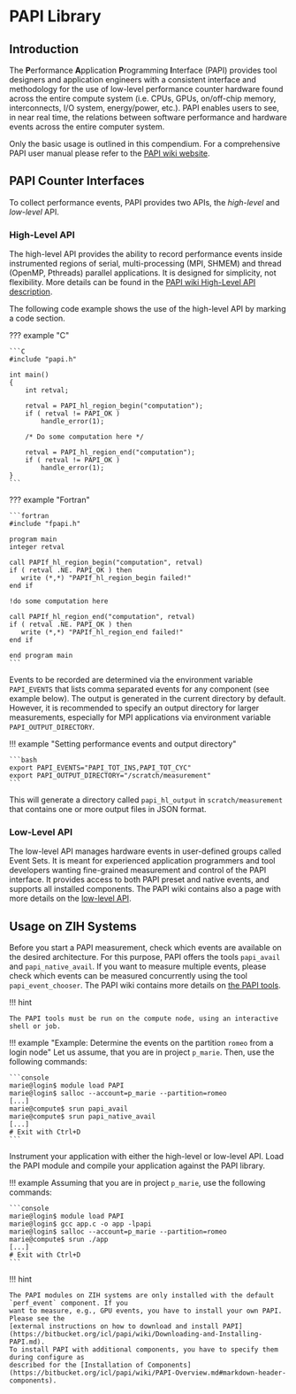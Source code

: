 # PAPI Library

## Introduction

The **P**erformance **A**pplication **P**rogramming **I**nterface (PAPI) provides tool designers and
application engineers with a consistent interface and methodology for the use of low-level
performance counter hardware found across the entire compute system (i.e. CPUs, GPUs, on/off-chip
memory, interconnects, I/O system, energy/power, etc.). PAPI enables users to see, in near real
time, the relations between software performance and hardware events across the entire computer
system.

Only the basic usage is outlined in this compendium. For a comprehensive PAPI user manual please
refer to the [PAPI wiki website](https://bitbucket.org/icl/papi/wiki/Home).

## PAPI Counter Interfaces

To collect performance events, PAPI provides two APIs, the *high-level* and *low-level* API.

### High-Level API

The high-level API provides the ability to record performance events inside instrumented regions of
serial, multi-processing (MPI, SHMEM) and thread (OpenMP, Pthreads) parallel applications. It is
designed for simplicity, not flexibility. More details can be found in the
[PAPI wiki High-Level API description](https://bitbucket.org/icl/papi/wiki/PAPI-HL.md).

The following code example shows the use of the high-level API by marking a code section.

??? example "C"

    ```C
    #include "papi.h"

    int main()
    {
        int retval;

        retval = PAPI_hl_region_begin("computation");
        if ( retval != PAPI_OK )
            handle_error(1);

        /* Do some computation here */

        retval = PAPI_hl_region_end("computation");
        if ( retval != PAPI_OK )
            handle_error(1);
    }
    ```

??? example "Fortran"

    ```fortran
    #include "fpapi.h"

    program main
    integer retval

    call PAPIf_hl_region_begin("computation", retval)
    if ( retval .NE. PAPI_OK ) then
       write (*,*) "PAPIf_hl_region_begin failed!"
    end if

    !do some computation here

    call PAPIf_hl_region_end("computation", retval)
    if ( retval .NE. PAPI_OK ) then
       write (*,*) "PAPIf_hl_region_end failed!"
    end if

    end program main
    ```

Events to be recorded are determined via the environment variable `PAPI_EVENTS` that lists comma
separated events for any component (see example below). The output is generated in the current
directory by default. However, it is recommended to specify an output directory for larger
measurements, especially for MPI applications via environment variable `PAPI_OUTPUT_DIRECTORY`.

!!! example "Setting performance events and output directory"

    ```bash
    export PAPI_EVENTS="PAPI_TOT_INS,PAPI_TOT_CYC"
    export PAPI_OUTPUT_DIRECTORY="/scratch/measurement"
    ```

This will generate a directory called `papi_hl_output` in `scratch/measurement` that contains one or
more output files in JSON format.

### Low-Level API

The low-level API manages hardware events in user-defined groups called Event Sets. It is meant for
experienced application programmers and tool developers wanting fine-grained measurement and
control of the PAPI interface. It provides access to both PAPI preset and native events, and
supports all installed components. The PAPI wiki contains also a page with more details on the
[low-level API](https://bitbucket.org/icl/papi/wiki/PAPI-LL.md).

## Usage on ZIH Systems

Before you start a PAPI measurement, check which events are available on the desired architecture.
For this purpose, PAPI offers the tools `papi_avail` and `papi_native_avail`. If you want to measure
multiple events, please check which events can be measured concurrently using the tool
`papi_event_chooser`. The PAPI wiki contains more details on
[the PAPI tools](https://bitbucket.org/icl/papi/wiki/PAPI-Overview.md#markdown-header-papi-utilities).

!!! hint

    The PAPI tools must be run on the compute node, using an interactive shell or job.

!!! example "Example: Determine the events on the partition `romeo` from a login node"
    Let us assume, that you are in project `p_marie`. Then, use the following commands:

    ```console
    marie@login$ module load PAPI
    marie@login$ salloc --account=p_marie --partition=romeo
    [...]
    marie@compute$ srun papi_avail
    marie@compute$ srun papi_native_avail
    [...]
    # Exit with Ctrl+D
    ```

Instrument your application with either the high-level or low-level API. Load the PAPI module and
compile your application against the  PAPI library.

!!! example
    Assuming that you are in project `p_marie`, use the following commands:

    ```console
    marie@login$ module load PAPI
    marie@login$ gcc app.c -o app -lpapi
    marie@login$ salloc --account=p_marie --partition=romeo
    marie@compute$ srun ./app
    [...]
    # Exit with Ctrl+D
    ```

!!! hint

    The PAPI modules on ZIH systems are only installed with the default `perf_event` component. If you
    want to measure, e.g., GPU events, you have to install your own PAPI. Please see the
    [external instructions on how to download and install PAPI](https://bitbucket.org/icl/papi/wiki/Downloading-and-Installing-PAPI.md).
    To install PAPI with additional components, you have to specify them during configure as
    described for the [Installation of Components](https://bitbucket.org/icl/papi/wiki/PAPI-Overview.md#markdown-header-components).
